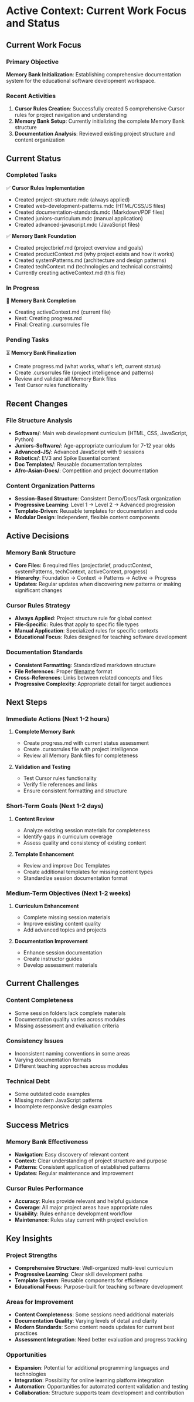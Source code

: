 # Active Context: Current Work Focus and Status

## Current Work Focus

### Primary Objective
**Memory Bank Initialization**: Establishing comprehensive documentation system for the educational software development workspace.

### Recent Activities
1. **Cursor Rules Creation**: Successfully created 5 comprehensive Cursor rules for project navigation and understanding
2. **Memory Bank Setup**: Currently initializing the complete Memory Bank structure
3. **Documentation Analysis**: Reviewed existing project structure and content organization

## Current Status

### Completed Tasks
✅ **Cursor Rules Implementation**
- Created project-structure.mdc (always applied)
- Created web-development-patterns.mdc (HTML/CSS/JS files)
- Created documentation-standards.mdc (Markdown/PDF files)
- Created juniors-curriculum.mdc (manual application)
- Created advanced-javascript.mdc (JavaScript files)

✅ **Memory Bank Foundation**
- Created projectbrief.md (project overview and goals)
- Created productContext.md (why project exists and how it works)
- Created systemPatterns.md (architecture and design patterns)
- Created techContext.md (technologies and technical constraints)
- Currently creating activeContext.md (this file)

### In Progress
🔄 **Memory Bank Completion**
- Creating activeContext.md (current file)
- Next: Creating progress.md
- Final: Creating .cursorrules file

### Pending Tasks
⏳ **Memory Bank Finalization**
- Create progress.md (what works, what's left, current status)
- Create .cursorrules file (project intelligence and patterns)
- Review and validate all Memory Bank files
- Test Cursor rules functionality

## Recent Changes

### File Structure Analysis
- **Software/**: Main web development curriculum (HTML, CSS, JavaScript, Python)
- **Juniors-Software/**: Age-appropriate curriculum for 7-12 year olds
- **Advanced-JS/**: Advanced JavaScript with 9 sessions
- **Robotics/**: EV3 and Spike Essential content
- **Doc Templates/**: Reusable documentation templates
- **Afro-Asian-Docs/**: Competition and project documentation

### Content Organization Patterns
- **Session-Based Structure**: Consistent Demo/Docs/Task organization
- **Progressive Learning**: Level 1 → Level 2 → Advanced progression
- **Template-Driven**: Reusable templates for documentation and code
- **Modular Design**: Independent, flexible content components

## Active Decisions

### Memory Bank Structure
- **Core Files**: 6 required files (projectbrief, productContext, systemPatterns, techContext, activeContext, progress)
- **Hierarchy**: Foundation → Context → Patterns → Active → Progress
- **Updates**: Regular updates when discovering new patterns or making significant changes

### Cursor Rules Strategy
- **Always Applied**: Project structure rule for global context
- **File-Specific**: Rules that apply to specific file types
- **Manual Application**: Specialized rules for specific contexts
- **Educational Focus**: Rules designed for teaching software development

### Documentation Standards
- **Consistent Formatting**: Standardized markdown structure
- **File References**: Proper [filename](mdc:path) format
- **Cross-References**: Links between related concepts and files
- **Progressive Complexity**: Appropriate detail for target audiences

## Next Steps

### Immediate Actions (Next 1-2 hours)
1. **Complete Memory Bank**
   - Create progress.md with current status assessment
   - Create .cursorrules file with project intelligence
   - Review all Memory Bank files for completeness

2. **Validation and Testing**
   - Test Cursor rules functionality
   - Verify file references and links
   - Ensure consistent formatting and structure

### Short-Term Goals (Next 1-2 days)
1. **Content Review**
   - Analyze existing session materials for completeness
   - Identify gaps in curriculum coverage
   - Assess quality and consistency of existing content

2. **Template Enhancement**
   - Review and improve Doc Templates
   - Create additional templates for missing content types
   - Standardize session documentation format

### Medium-Term Objectives (Next 1-2 weeks)
1. **Curriculum Enhancement**
   - Complete missing session materials
   - Improve existing content quality
   - Add advanced topics and projects

2. **Documentation Improvement**
   - Enhance session documentation
   - Create instructor guides
   - Develop assessment materials

## Current Challenges

### Content Completeness
- Some session folders lack complete materials
- Documentation quality varies across modules
- Missing assessment and evaluation criteria

### Consistency Issues
- Inconsistent naming conventions in some areas
- Varying documentation formats
- Different teaching approaches across modules

### Technical Debt
- Some outdated code examples
- Missing modern JavaScript patterns
- Incomplete responsive design examples

## Success Metrics

### Memory Bank Effectiveness
- **Navigation**: Easy discovery of relevant content
- **Context**: Clear understanding of project structure and purpose
- **Patterns**: Consistent application of established patterns
- **Updates**: Regular maintenance and improvement

### Cursor Rules Performance
- **Accuracy**: Rules provide relevant and helpful guidance
- **Coverage**: All major project areas have appropriate rules
- **Usability**: Rules enhance development workflow
- **Maintenance**: Rules stay current with project evolution

## Key Insights

### Project Strengths
- **Comprehensive Structure**: Well-organized multi-level curriculum
- **Progressive Learning**: Clear skill development paths
- **Template System**: Reusable components for efficiency
- **Educational Focus**: Purpose-built for teaching software development

### Areas for Improvement
- **Content Completeness**: Some sessions need additional materials
- **Documentation Quality**: Varying levels of detail and clarity
- **Modern Standards**: Some content needs updates for current best practices
- **Assessment Integration**: Need better evaluation and progress tracking

### Opportunities
- **Expansion**: Potential for additional programming languages and technologies
- **Integration**: Possibility for online learning platform integration
- **Automation**: Opportunities for automated content validation and testing
- **Collaboration**: Structure supports team development and contribution 